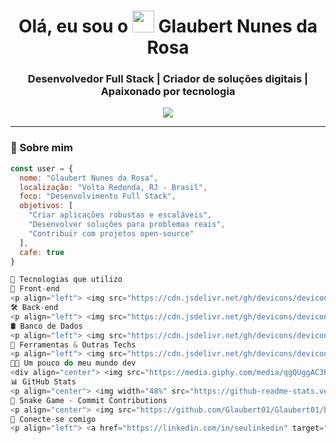 <h1 align="center">Olá, eu sou o <img src="https://media.giphy.com/media/hvRJCLFzcasrR4ia7z/giphy.gif" width="35px"> Glaubert Nunes da Rosa</h1>

<h3 align="center">Desenvolvedor Full Stack | Criador de soluções digitais | Apaixonado por tecnologia</h3>

<p align="center">
 <img src="https://readme-typing-svg.herokuapp.com?font=Fira+Code&weight=500&size=24&pause=1000&center=true&vCenter=true&width=700&lines=Desenvolvedor+Full+Stack;Front-end+%2B+Back-end+%2B+Banco+de+Dados;Apaixonado+por+Clean+Code+e+UX;Vamos+construir+juntos%3F" />

</p>

---

### 🚀 Sobre mim

```js
const user = {
  nome: "Glaubert Nunes da Rosa",
  localização: "Volta Redonda, RJ - Brasil",
  foco: "Desenvolvimento Full Stack",
  objetivos: [
    "Criar aplicações robustas e escaláveis",
    "Desenvolver soluções para problemas reais",
    "Contribuir com projetos open-source"
  ],
  cafe: true
}

🧠 Tecnologias que utilizo
🎨 Front-end
<p align="left"> <img src="https://cdn.jsdelivr.net/gh/devicons/devicon/icons/react/react-original.svg" height="40" alt="React"/> <img src="https://cdn.jsdelivr.net/gh/devicons/devicon/icons/html5/html5-original.svg" height="40" alt="HTML5"/> <img src="https://cdn.jsdelivr.net/gh/devicons/devicon/icons/css3/css3-original.svg" height="40" alt="CSS3"/> <img src="https://cdn.jsdelivr.net/gh/devicons/devicon/icons/javascript/javascript-original.svg" height="40" alt="JavaScript"/> </p>
🛠️ Back-end
<p align="left"> <img src="https://cdn.jsdelivr.net/gh/devicons/devicon/icons/nodejs/nodejs-original.svg" height="40" alt="NodeJS"/> <img src="https://cdn.jsdelivr.net/gh/devicons/devicon/icons/express/express-original.svg" height="40" alt="Express"/> </p>
🛢️ Banco de Dados
<p align="left"> <img src="https://cdn.jsdelivr.net/gh/devicons/devicon/icons/mysql/mysql-original.svg" height="40" alt="MySQL"/> <img src="https://cdn.jsdelivr.net/gh/devicons/devicon/icons/postgresql/postgresql-original.svg" height="40" alt="PostgreSQL"/> <img src="https://cdn.jsdelivr.net/gh/devicons/devicon/icons/mongodb/mongodb-original.svg" height="40" alt="MongoDB"/> </p>
🧰 Ferramentas & Outras Techs
<p align="left"> <img src="https://cdn.jsdelivr.net/gh/devicons/devicon/icons/git/git-original.svg" height="40" alt="Git"/> <img src="https://cdn.jsdelivr.net/gh/devicons/devicon/icons/github/github-original.svg" height="40" alt="GitHub"/> <img src="https://cdn.jsdelivr.net/gh/devicons/devicon/icons/linux/linux-original.svg" height="40" alt="Linux"/> <img src="https://cdn.jsdelivr.net/gh/devicons/devicon/icons/docker/docker-original.svg" height="40" alt="Docker"/> </p>
👨‍💻 Um pouco do meu mundo dev
<div align="center"> <img src="https://media.giphy.com/media/qgQUggAC3Pfv687qPC/giphy.gif" width="400" alt="Coding animation"/> </div>
📊 GitHub Stats
<p align="center"> <img width="48%" src="https://github-readme-stats.vercel.app/api?username=Glaubert01&show_icons=true&theme=tokyonight" /> <img width="48%" src="https://github-readme-stats.vercel.app/api/top-langs/?username=Glaubert01&layout=compact&theme=tokyonight" /> </p>
🐍 Snake Game - Commit Contributions
<p align="center"> <img src="https://github.com/Glaubert01/Glaubert01/blob/output/github-contribution-grid-snake.svg" alt="snake gif" /> </p>
🤝 Conecte-se comigo
<p align="left"> <a href="https://linkedin.com/in/seulinkedin" target="_blank"> <img src="https://img.shields.io/badge/-LinkedIn-%230077B5?style=for-the-badge&logo=linkedin&logoColor=white" /> </a> <a href="mailto:seuemail@gmail.com"> <img src="https://img.shields.io/badge/-Email-%23333?style=for-the-badge&logo=gmail&logoColor=white" /> </a> </p> ```
